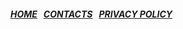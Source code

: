 ##### [HOME](https://hoizagames.github.io)  &nbsp; [CONTACTS](https://hoizagames.github.io/contacts)  &nbsp; [PRIVACY POLICY](https://hoizagames.github.io/privacy-policy) 
